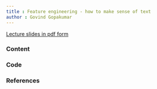 ```yaml
---
title : Feature engineering - how to make sense of text
author : Govind Gopakumar
---
```


[Lecture slides in pdf form](lec9.pdf)

### Content


### Code


### References

